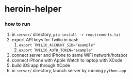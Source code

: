# heroin-helper

### how to run
1. in ```server/``` directory, ```pip install -r requirements.txt```
1. export API keys for Twilio in bash
    1. ```export TWILIO_ACCOUNT_SID="example"```
    1. ```export TWILIO_AUTH_TOKEN="example"```
1. connect server and iPhone to same WiFi network/hotspot
1. connect iPhone with Apple Watch to laptop with XCode
1. build iOS app through XCode
1. in ```server/``` directory, launch server by running ```python.app```